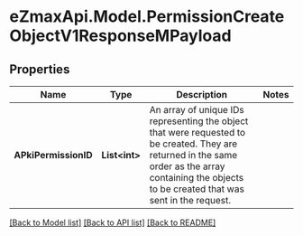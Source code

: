 
# eZmaxApi.Model.PermissionCreateObjectV1ResponseMPayload

## Properties

Name | Type | Description | Notes
------------ | ------------- | ------------- | -------------
**APkiPermissionID** | **List&lt;int&gt;** | An array of unique IDs representing the object that were requested to be created.  They are returned in the same order as the array containing the objects to be created that was sent in the request. | 

[[Back to Model list]](../README.md#documentation-for-models)
[[Back to API list]](../README.md#documentation-for-api-endpoints)
[[Back to README]](../README.md)

